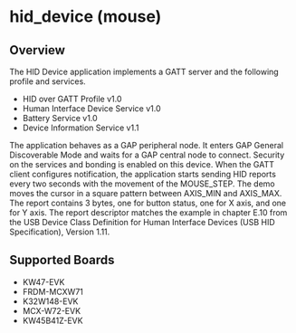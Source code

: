# hid_device (mouse)

## Overview
The HID Device application implements a GATT server and the following profile and services.
- HID over GATT Profile v1.0
- Human Interface Device Service v1.0
- Battery Service v1.0
- Device Information Service v1.1

The application behaves as a GAP peripheral node. It enters GAP General Discoverable Mode and waits for a
GAP central node to connect. Security on the services and bonding is enabled on this device.
When the GATT client configures notification, the application starts sending HID reports every two seconds with
the movement of the MOUSE_STEP. The demo moves the cursor in a square pattern between AXIS_MIN and
AXIS_MAX. The report contains 3 bytes, one for button status, one for X axis, and one for Y axis. The report
descriptor matches the example in chapter E.10 from the USB Device Class Definition for Human Interface
Devices (USB HID Specification), Version 1.11.

## Supported Boards
- KW47-EVK
- FRDM-MCXW71
- K32W148-EVK
- MCX-W72-EVK
- KW45B41Z-EVK